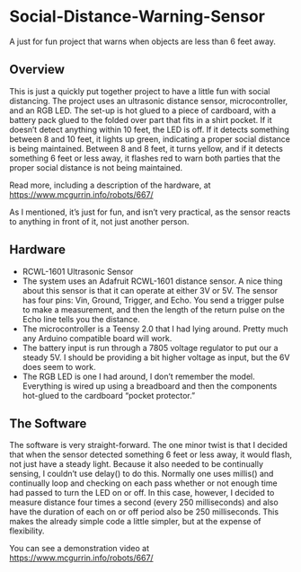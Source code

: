 # Social-Distance-Warning-Sensor
A just for fun project that warns when objects are less than 6 feet away.
## Overview
This is just a quickly put together project to have a little fun with social distancing. The project uses an ultrasonic distance sensor, microcontroller, and an RGB LED. The set-up is hot glued to a piece of cardboard, with a battery pack glued to the folded over part that fits in a shirt pocket. If it doesn’t detect anything within 10 feet, the LED is off. If it detects something between 8 and 10 feet, it lights up green, indicating a proper social distance is being maintained. Between 8 and 8 feet, it turns yellow, and if it detects something 6 feet or less away, it flashes red to warn both parties that the proper social distance is not being maintained.

Read more, including a description of the hardware, at https://www.mcgurrin.info/robots/667/

As I mentioned, it’s just for fun, and isn’t very practical, as the sensor reacts to anything in front of it, not just another person.
## Hardware
* RCWL-1601 Ultrasonic Sensor
* The system uses an Adafruit RCWL-1601 distance sensor. A nice thing about this sensor is that it can operate at either 3V or 5V. The sensor has four pins: Vin, Ground, Trigger, and Echo. You send a trigger pulse to make a measurement, and then the length of the return pulse on the Echo line tells you the distance.
* The microcontroller is a Teensy 2.0 that I had lying around.  Pretty much any Arduino compatible board will work.
* The battery input is run through a 7805 voltage regulator to put our a steady 5V. I should be providing a bit higher voltage as input, but the 6V does seem to work.
* The RGB LED is one I had around, I don’t remember the model.
Everything is wired up using a breadboard and then the components hot-glued to the cardboard “pocket protector.”
## The Software
The software is very straight-forward. The one minor twist is that I decided that when the sensor detected something 6 feet or less away, it would flash, not just have a steady light. Because it also needed to be continually sensing, I couldn’t use delay() to do this. Normally one uses millis() and continually loop and checking on each pass whether or not enough time had passed to turn the LED on or off. In this case, however, I decided to measure distance four times a second (every 250 milliseconds) and also have the duration of each on or off period also be 250 milliseconds. This makes the already simple code a little simpler, but at the expense of flexibility.

You can see a demonstration video at https://www.mcgurrin.info/robots/667/

